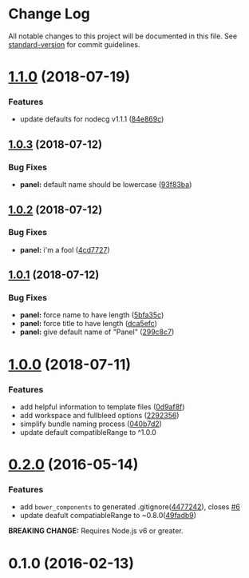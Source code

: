 # Change Log

All notable changes to this project will be documented in this file. See [standard-version](https://github.com/conventional-changelog/standard-version) for commit guidelines.

<a name="1.1.0"></a>
# [1.1.0](https://github.com/nodecg/generator-nodecg/compare/v1.0.3...v1.1.0) (2018-07-19)


### Features

* update defaults for nodecg v1.1.1 ([84e869c](https://github.com/nodecg/generator-nodecg/commit/84e869c))



<a name="1.0.3"></a>
## [1.0.3](https://github.com/nodecg/generator-nodecg/compare/v1.0.2...v1.0.3) (2018-07-12)


### Bug Fixes

* **panel:** default name should be lowercase ([93f83ba](https://github.com/nodecg/generator-nodecg/commit/93f83ba))



<a name="1.0.2"></a>
## [1.0.2](https://github.com/nodecg/generator-nodecg/compare/v1.0.1...v1.0.2) (2018-07-12)


### Bug Fixes

* **panel:** i'm a fool ([4cd7727](https://github.com/nodecg/generator-nodecg/commit/4cd7727))



<a name="1.0.1"></a>
## [1.0.1](https://github.com/nodecg/generator-nodecg/compare/v1.0.0...v1.0.1) (2018-07-12)


### Bug Fixes

* **panel:** force name to have length ([5bfa35c](https://github.com/nodecg/generator-nodecg/commit/5bfa35c))
* **panel:** force title to have length ([dca5efc](https://github.com/nodecg/generator-nodecg/commit/dca5efc))
* **panel:** give default name of "Panel" ([299c8c7](https://github.com/nodecg/generator-nodecg/commit/299c8c7))



<a name="1.0.0"></a>
# [1.0.0](https://github.com/nodecg/generator-nodecg/compare/v0.2.0...v1.0.0) (2018-07-11)


### Features

* add helpful information to template files ([0d9af8f](https://github.com/nodecg/generator-nodecg/commit/0d9af8f))
* add workspace and fullbleed options ([2292356](https://github.com/nodecg/generator-nodecg/commit/2292356))
* simplify bundle naming process ([040b7d2](https://github.com/nodecg/generator-nodecg/commit/040b7d2))
* update default compatibleRange to ^1.0.0



<a name="0.2.0"></a>
# [0.2.0](https://github.com/nodecg/generator-nodecg/compare/v0.1.0...v0.2.0) (2016-05-14)


### Features

* add `bower_components` to generated .gitignore([4477242](https://github.com/nodecg/generator-nodecg/commit/4477242)), closes [#6](https://github.com/nodecg/generator-nodecg/issues/6)
* update deafult compatiableRange to ~0.8.0([49fadb9](https://github.com/nodecg/generator-nodecg/commit/49fadb9))

**BREAKING CHANGE:** Requires Node.js v6 or greater.


<a name="0.1.0"></a>
# 0.1.0 (2016-02-13)
